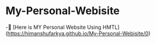 # My-Personal-Webisite
-📍 [Here is MY Personal Website Using HMTL] (https://himanshufarkya.github.io/My-Personal-Webisite/0)
